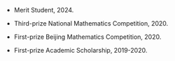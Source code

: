 - Merit Student, 2024.

- Third-prize National Mathematics Competition, 2020.

- First-prize Beijing Mathematics Competition, 2020.

- First-prize Academic Scholarship, 2019-2020.